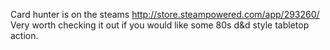 Card hunter is on the steams http://store.steampowered.com/app/293260/ Very worth checking it out if you would like some 80s d&amp;d style tabletop action.